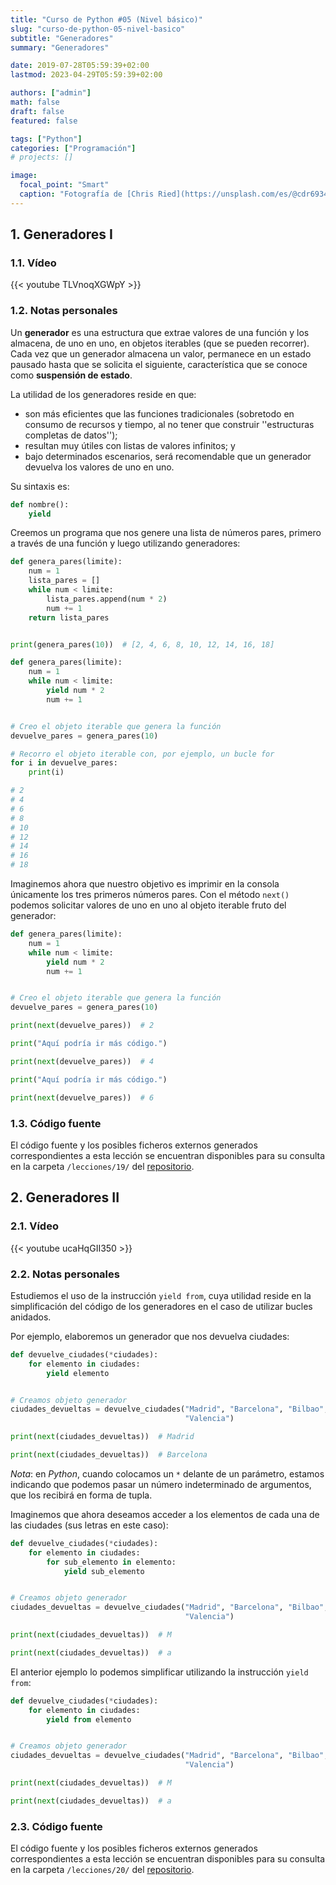 ```yaml
---
title: "Curso de Python #05 (Nivel básico)"
slug: "curso-de-python-05-nivel-basico"
subtitle: "Generadores"
summary: "Generadores"

date: 2019-07-28T05:59:39+02:00
lastmod: 2023-04-29T05:59:39+02:00

authors: ["admin"]
math: false
draft: false
featured: false

tags: ["Python"]
categories: ["Programación"]
# projects: []

image:
  focal_point: "Smart"
  caption: "Fotografía de [Chris Ried](https://unsplash.com/es/@cdr6934), disponible en [Unsplash](https://unsplash.com/es/fotos/ieic5Tq8YMk)."
---
```


## 1. Generadores I

### 1.1. Vídeo

{{< youtube TLVnoqXGWpY >}}

### 1.2. Notas personales

Un **generador** es una estructura que extrae valores de una función y los almacena, de uno en uno, en objetos iterables (que se pueden recorrer). Cada vez que un generador almacena un valor, permanece en un estado pausado hasta que se solicita el siguiente, característica que se conoce como **suspensión de estado**.

La utilidad de los generadores reside en que:

- son más eficientes que las funciones tradicionales (sobretodo en consumo de recursos y tiempo, al no tener que construir ''estructuras completas de datos'');
- resultan muy útiles con listas de valores infinitos; y
- bajo determinados escenarios, será recomendable que un generador devuelva los valores de uno en uno.

Su sintaxis es:

```python
def nombre():
    yield
```

Creemos un programa que nos genere una lista de números pares, primero a través de una función y luego utilizando generadores:

```python
def genera_pares(limite):
    num = 1
    lista_pares = []
    while num < limite:
        lista_pares.append(num * 2)
        num += 1
    return lista_pares


print(genera_pares(10))  # [2, 4, 6, 8, 10, 12, 14, 16, 18]
```

```python
def genera_pares(limite):
    num = 1
    while num < limite:
        yield num * 2
        num += 1


# Creo el objeto iterable que genera la función
devuelve_pares = genera_pares(10)

# Recorro el objeto iterable con, por ejemplo, un bucle for
for i in devuelve_pares:
    print(i)

# 2
# 4
# 6
# 8
# 10
# 12
# 14
# 16
# 18
```

Imaginemos ahora que nuestro objetivo es imprimir en la consola únicamente los tres primeros números pares. Con el método `next()` podemos solicitar valores de uno en uno al objeto iterable fruto del generador:

```python
def genera_pares(limite):
    num = 1
    while num < limite:
        yield num * 2
        num += 1


# Creo el objeto iterable que genera la función
devuelve_pares = genera_pares(10)

print(next(devuelve_pares))  # 2

print("Aquí podría ir más código.")

print(next(devuelve_pares))  # 4

print("Aquí podría ir más código.")

print(next(devuelve_pares))  # 6
```

### 1.3. Código fuente

El código fuente y los posibles ficheros externos generados correspondientes a esta lección se encuentran disponibles para su consulta en la carpeta `/lecciones/19/` del [repositorio](https://github.com/ImAlexisSaez/curso-python-desde-0).

## 2. Generadores II

### 2.1. Vídeo

{{< youtube ucaHqGII350 >}}

### 2.2. Notas personales

Estudiemos el uso de la instrucción `yield from`, cuya utilidad reside en la simplificación del código de los generadores en el caso de utilizar bucles anidados.

Por ejemplo, elaboremos un generador que nos devuelva ciudades:

```python
def devuelve_ciudades(*ciudades):
    for elemento in ciudades:
        yield elemento


# Creamos objeto generador
ciudades_devueltas = devuelve_ciudades("Madrid", "Barcelona", "Bilbao",
                                       "Valencia")

print(next(ciudades_devueltas))  # Madrid

print(next(ciudades_devueltas))  # Barcelona
```

*Nota*: en *Python*, cuando colocamos un `*` delante de un parámetro, estamos indicando que podemos pasar un número indeterminado de argumentos, que los recibirá en forma de tupla.

Imaginemos que ahora deseamos acceder a los elementos de cada una de las ciudades (sus letras en este caso):

```python
def devuelve_ciudades(*ciudades):
    for elemento in ciudades:
        for sub_elemento in elemento:
            yield sub_elemento


# Creamos objeto generador
ciudades_devueltas = devuelve_ciudades("Madrid", "Barcelona", "Bilbao",
                                       "Valencia")

print(next(ciudades_devueltas))  # M

print(next(ciudades_devueltas))  # a
```

El anterior ejemplo lo podemos simplificar utilizando la instrucción `yield from`:

```python
def devuelve_ciudades(*ciudades):
    for elemento in ciudades:
        yield from elemento


# Creamos objeto generador
ciudades_devueltas = devuelve_ciudades("Madrid", "Barcelona", "Bilbao",
                                       "Valencia")

print(next(ciudades_devueltas))  # M

print(next(ciudades_devueltas))  # a
```

### 2.3. Código fuente

El código fuente y los posibles ficheros externos generados correspondientes a esta lección se encuentran disponibles para su consulta en la carpeta `/lecciones/20/` del [repositorio](https://github.com/ImAlexisSaez/curso-python-desde-0).
